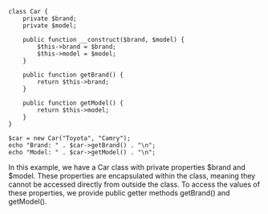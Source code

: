 ```
class Car {
    private $brand;
    private $model;

    public function __construct($brand, $model) {
        $this->brand = $brand;
        $this->model = $model;
    }

    public function getBrand() {
        return $this->brand;
    }

    public function getModel() {
        return $this->model;
    }
}

$car = new Car("Toyota", "Camry");
echo "Brand: " . $car->getBrand() . "\n";
echo "Model: " . $car->getModel() . "\n";
```
In this example, we have a Car class with private properties $brand and $model. These properties are encapsulated within the class, meaning they cannot be accessed directly from outside the class. To access the values of these properties, we provide public getter methods getBrand() and getModel().